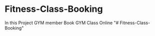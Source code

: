 # Fitness-Class-Booking
In this Project GYM member Book GYM Class Online 
"# Fitness-Class-Booking" 
